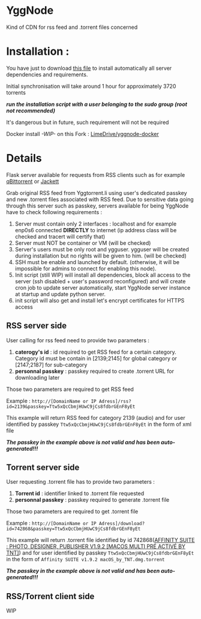 # YggNode
Kind of CDN for rss feed and .torrent files concerned

# Installation :
You have just to download [this file](https://raw.githubusercontent.com/YggNode/yggnode/main/init.sh) to install automatically all server dependencies and requirements.

Initial synchronisation will take around 1 hour for approximately 3720 torrents

***run the installation script with a user belonging to the sudo group (root not recommended)***

It's dangerous but in future, such requirement will not be required

Docker install *-WIP-* on this Fork : [LimeDrive/yggnode-docker](https://github.com/LimeDrive/yggnode-docker/)


# Details

Flask server available for requests from RSS clients such as for example [qBittorrent](https://github.com/qbittorrent/qBittorrent) or [Jackett](https://github.com/Jackett/Jackett)

Grab original RSS feed from Yggtorrent.li using user's dedicated passkey and new .torrent files associated with RSS feed.
Due to sensitive data going through this server such as passkey, servers available for being YggNode have to check following requirements :
1. Server must contain only 2 interfaces : localhost and for example enp0s6 connected **DIRECTLY** to internet (ip address class will be checked and tracert will certify that)
2. Server must NOT be container or VM (will be checked)
3. Server's users must be only root and ygguser. ygguser will be created during installation but no rights will be given to him. (will be checked)
4. SSH must be enable and launched by default. (otherwise, it will be impossible for admins to connect for enabling this node).
5. Init script (still WIP) will install all dependencies, block all access to the server (ssh disabled + user's password reconfigured) and will create cron job to update server automatically, start YggNode server instance at startup and update python server.
6. init script will also get and install let's encrypt certificates for HTTPS access






## RSS server side
User calling for rss feed need to provide two parameters :
1. **caterogy's id** : id required to get RSS feed for a certain category. Category id must be contain in [2139;2145] for global category or [2147;2187] for sub-category
2. **personnal passkey** : passkey required to create .torrent URL for downloading later

Those two parameters are required to get RSS feed

Example : ``http://[DomainName or IP Adress]/rss?id=2139&passkey=Ttw5xQcCbmjHUwC9jCs8fdbrGEnF8yEt``

This example will return RSS feed for category 2139 (audio) and for user identified by passkey ``Ttw5xQcCbmjHUwC9jCs8fdbrGEnF8yEt`` in the form of xml file

***The passkey in the example above is not valid and has been auto-generated!!!***

## Torrent server side
User requesting .torrent file has to provide two parameters :
1. **Torrent id** : identifier linked to .torrent file requested
2. **personnal passkey** : passkey required to generate .torrent file

Those two parameters are required to get .torrent file

Example : ``http://[DomainName or IP Adress]/download?id=742868&passkey=Ttw5xQcCbmjHUwC9jCs8fdbrGEnF8yEt``

This example will return .torrent file identified by id 742868([AFFINITY SUITE : PHOTO, DESIGNER, PUBLISHER V1.9.2 [MACOS MULTI PRÉ ACTIVÉ BY TNT]](https://www4.yggtorrent.li/torrent/application/macos/742868-affinity+suite+photo+designer+publisher+v1+9+2+macos+multi+pr%C3%A9+activ%C3%A9+by+tnt)) and for user identified by passkey ``Ttw5xQcCbmjHUwC9jCs8fdbrGEnF8yEt`` in the form of ``Affinity SUITE v1.9.2 macOS_by_TNT.dmg.torrent``

***The passkey in the example above is not valid and has been auto-generated!!!***


## RSS/Torrent client side

WIP
